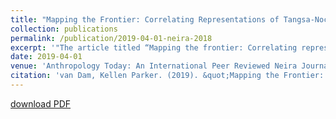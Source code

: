 ```yaml
---
title: "Mapping the Frontier: Correlating Representations of Tangsa-Nocte Villages in Early British Survey Maps with Modern GIS Data"
collection: publications
permalink: /publication/2019-04-01-neira-2018
excerpt: '"The article titled “Mapping the frontier: Correlating representations of Tangsa-Nocte villages in early British survey maps with modern GIS data” by Kellen Parker van Dam, is an attempt to study the old British records on the inhabitants in the Upper Patkai region who are categorized as Naga but are known in Arunachal Pradesh by different names like Tangsa, Nocte etc. The researcher’s purpose is to revisit the old mapping with the modern GIS data system so as to provide a more credible picture while at the same time reassert the identity, history and place of these communities."'
date: 2019-04-01
venue: 'Anthropology Today: An International Peer Reviewed Neira Journal'
citation: 'van Dam, Kellen Parker. (2019). &quot;Mapping the Frontier: Correlating Representations of Tangsa-Nocte Villages in Early British Survey Maps with Modern GIS Data.&quot; <i>Anthropology Today: An International Peer Reviewed Neira Journal</i>. North East Institute for Research in Anthropology, Meghalaya, India'
---
```


[download PDF](http://keyilan.github.io/files/neira2018.pdf)
